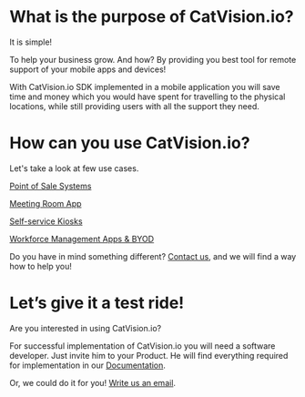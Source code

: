 # What is the purpose of CatVision.io?

It is simple!

To help your business grow. And how? By providing you best tool for remote support of your mobile apps and devices!

With CatVision.io SDK implemented in a mobile application you will save time and money which you would have spent for travelling to the physical locations, while still providing users with all the support they need.

# How can you use CatVision.io?

Let's take a look at few use cases.

[Point of Sale Systems](/examples-of-use/point-of-sales-systems.md)

[Meeting Room App](/examples-of-use/meeting-room-applications.md)

[Self-service Kiosks](/examples-of-use/self-service-kiosks.md)

[Workforce Management Apps & BYOD](/examples-of-use/workforce-management-apps-and-byod-support.md)

Do you have in mind something different? [Contact us](mailto:team@catvision.io), and we will find a way how to help you!

# Let’s give it a test ride!

Are you interested in using CatVision.io?

For successful implementation of CatVision.io you will need a software developer. Just invite him to your Product. He will find everything required for implementation in our [Documentation](//README.md).

Or, we could do it for you! [Write us an email](mailto:team@catvision.io).

